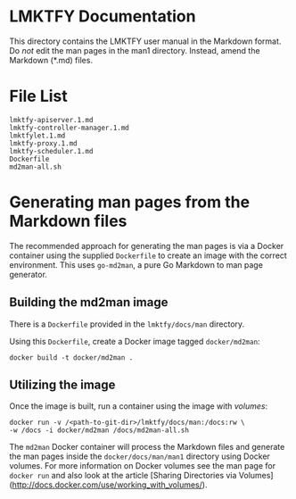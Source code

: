 LMKTFY Documentation
====================

This directory contains the LMKTFY user manual in the Markdown format.
Do *not* edit the man pages in the man1 directory. Instead, amend the
Markdown (*.md) files.

# File List

	lmktfy-apiserver.1.md
	lmktfy-controller-manager.1.md
	lmktfylet.1.md
	lmktfy-proxy.1.md
	lmktfy-scheduler.1.md
	Dockerfile
	md2man-all.sh

# Generating man pages from the Markdown files

The recommended approach for generating the man pages is via a Docker
container using the supplied `Dockerfile` to create an image with the correct
environment. This uses `go-md2man`, a pure Go Markdown to man page generator.

## Building the md2man image

There is a `Dockerfile` provided in the `lmktfy/docs/man` directory.

Using this `Dockerfile`, create a Docker image tagged `docker/md2man`:

    docker build -t docker/md2man .

## Utilizing the image

Once the image is built, run a container using the image with *volumes*:

    docker run -v /<path-to-git-dir>/lmktfy/docs/man:/docs:rw \
    -w /docs -i docker/md2man /docs/md2man-all.sh

The `md2man` Docker container will process the Markdown files and generate
the man pages inside the `docker/docs/man/man1` directory using
Docker volumes. For more information on Docker volumes see the man page for
`docker run` and also look at the article [Sharing Directories via Volumes]
(http://docs.docker.com/use/working_with_volumes/).
